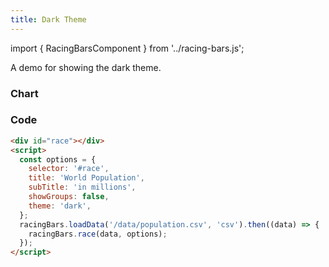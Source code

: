 ```yaml
---
title: Dark Theme
---
```


import { RacingBarsComponent } from '../racing-bars.js';

A demo for showing the dark theme.

<!--truncate-->

### Chart

<div className="gallery">
  <RacingBarsComponent
    elementId="gallery-theme-dark"
    dataUrl="/data/population.csv"
    dataType="csv"
    title="World Population"
    subTitle="in millions"
    showGroups={false}
    theme="dark"
  />
</div>

### Code

```html {8}
<div id="race"></div>
<script>
  const options = {
    selector: '#race',
    title: 'World Population',
    subTitle: 'in millions',
    showGroups: false,
    theme: 'dark',
  };
  racingBars.loadData('/data/population.csv', 'csv').then((data) => {
    racingBars.race(data, options);
  });
</script>
```
